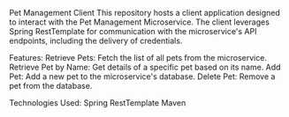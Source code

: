 Pet Management Client
This repository hosts a client application designed to interact with the Pet Management Microservice. 
The client leverages Spring RestTemplate for communication with the microservice's API endpoints, including the delivery of credentials.


Features:
Retrieve Pets: Fetch the list of all pets from the microservice.
Retrieve Pet by Name: Get details of a specific pet based on its name.
Add Pet: Add a new pet to the microservice's database.
Delete Pet: Remove a pet from the database.

Technologies Used:
Spring RestTemplate
Maven
